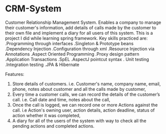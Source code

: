 # CRM-System
Customer Relationship Management System. 
Enables a company to manage their customer's information, add details of calls made by the customer to their own file and implement a diary
for all users of this system. This is a project I did while learning spring framework. 
Key skills practiced are: 
.Programming through interfaces .Singleton & Prototype beans .Dependency Injection .Configuration through xml 
.Resource Injection via Annotations .Aspect Oriented Programming .Proxy design pattern .Application Transactions
.SpEL .AspectJ pointcut syntax . Unit testing .Integration testing .JPA & Hibernate

Features:
1. Store details of customers. i.e. Customer's name, company name, email, phone, notes about customer and all the calls made by customer,
2. Every time a customer calls, we can record the details of the customer’s call. i.e. Call date and time, notes about the call,
3. Once the call is logged, we can record one or more Actions against the call. i.e Action's owning user, action details, action deadline,
   status of action whether it was completed,
4. A diary for all of the users of the system with way to check all the pending actions and completed actions.


